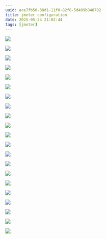 ```yaml
---
uuid: ace7fb50-38d1-11f0-82f8-5d409b848782
title: jmeter configuration
date: 2025-05-24 21:02:44
tags: [jmeter]
---
```



![](https://img.164314.xyz/2025/05/e328cc4a959ce1e2756a5fb38b15a774.png)

![](https://img.164314.xyz/2025/05/ed718861e7836f474775f1b1016979ab.png)

![](https://img.164314.xyz/2025/05/39a613d2e6006e3d98d85d3b26208f9f.png)

![](https://img.164314.xyz/2025/05/ee0a9e9bfb2b10b8f00016bc66e8d51f.png)

![](https://img.164314.xyz/2025/05/997f812ee045f78f94e8441fd6d67138.png)

![](https://img.164314.xyz/2025/05/3fb4847e8888e191889355f09b28dd7c.png)

![](https://img.164314.xyz/2025/05/44a10efda0c8876cb93aa5a871ee785e.png)

![](https://img.164314.xyz/2025/05/14b1c8e5e18c4e9f72102db528b93517.png)

![](https://img.164314.xyz/2025/05/b52342ae93a0c2b8dd760d09eab7292b.png)

![](https://img.164314.xyz/2025/05/7ee7d36458a837cc4dfbbf61e2ddcd75.png)

![](https://img.164314.xyz/2025/05/d9796cba88ec117ff32e9ca38103151b.png)

![](https://img.164314.xyz/2025/05/53a1d13e5e6f21bcde642fa252738ff6.png)

![](https://img.164314.xyz/2025/05/fc2a7226d4814c7060b14d1b2c229fdd.png)

![](https://img.164314.xyz/2025/05/2568e53efcf2e4b42738468b8935da52.png)

![](https://img.164314.xyz/2025/05/1de02552324ac05a0342e6327651254c.png)

![](https://img.164314.xyz/2025/05/b0ee9011f4fe8ddead877e6b8a685ec9.png)

![](https://img.164314.xyz/2025/05/7e4c0fdb6ca4dcbbe64a67364fc3bb69.png)

![](https://img.164314.xyz/2025/05/fbaf7e6c64421e6af50a56f33d427b65.png)

![](https://img.164314.xyz/2025/05/1780f64594db65e437b65f44fbb1e673.png)

![](https://img.164314.xyz/2025/05/7c59f8d28cd9f9a151265a0ca492d642.png)

![](https://img.164314.xyz/2025/05/87eb2c4cff4c3307c8f66088e7b3ce38.png)